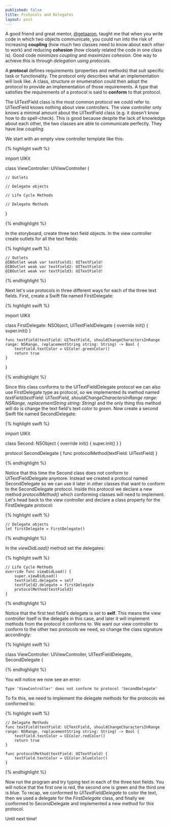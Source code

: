 ```yaml
---
published: false
title: Protocols and Delegates
layout: post
---
```

A good friend and great mentor, [@getaaron](https://twitter.com/getaaron), taught me that when you write code in which two objects communicate, you could run into the risk of increasing __coupling__ (how much two classes need to know about each other to work) and reducing __cohesion__ (how closely related the code in one class is). Good code _minimizes coupling_ and _maximizes cohesion_. One way to achieve this is through _delegation using protocols_.

A __protocol__ defines requirements (properties and methods) that suit specific task or functionality. The protocol only describes what an implementation will look like. A class, structure or enumeration could then adopt the protocol to provide an implementation of those requirements. A type that satisfies the requirements of a protocol is said to __conform__ to that protocol.

The UITextField class is the most common protocol we could refer to. UITextField knows nothing about view controllers. The view controller only knows a minimal amount about the UITextField class (e.g. it doesn't know how to do spell-check). This is good because despite the lack of knowledge about each other, the two classes are able to communicate perfectly. They have _low coupling_.

We start with an empty view controller template like this:

{% highlight swift %} 

import UIKit

class ViewController: UIViewController {

    // Outlets
    
    // Delegate objects
    
    // Life Cycle Methods
    
    // Delegate Methods
}

{% endhighlight %}

In the storyboard, create three text field objects. In the view controller create outlets for all the text fields: 

{% highlight swift %} 

    // Outlets
    @IBOutlet weak var textField1: UITextField!
    @IBOutlet weak var textField2: UITextField!
    @IBOutlet weak var textField3: UITextField!    

{% endhighlight %}

Next let's use protocols in three different ways for each of the three text fields. First, create a Swift file named FirstDelegate:

{% highlight swift %} 

import UIKit

class FirstDelegate: NSObject, UITextFieldDelegate {
    override init() {
        super.init()
    }
    
    func textField(textField: UITextField, shouldChangeCharactersInRange range: NSRange, replacementString string: String) -> Bool {
        textField.textColor = UIColor.greenColor()
        return true
    }
} 

{% endhighlight %}

Since this class conforms to the UITextFieldDelegate protocol we can also use FirstDelegate type as protocol, so we implemented its method named _textField(textField: UITextField, shouldChangeCharactersInRange range: NSRange, replacementString string: String)_ and the only thing this method will do is change the text field's text color to _green_. Now create a second Swift file named SecondDelegate:

{% highlight swift %} 

import UIKit

class Second: NSObject {
    override init() {
        super.init()
    }
}

protocol SecondDelegate {
    func protocolMethod(textField: UITextField)
}

{% endhighlight %}

Notice that this time the Second class does not conform to UITextFieldDelegate anymore. Instead we created a protocol named SecondDelegate so we can use it later in other classes that want to conform to the SecondDelegate protocol. Inside this protocol we declare a new method _protocolMethod()_ which conforming classes will need to implement. Let's head back to the view controller and declare a class property for the FirstDelegate protocol:

{% highlight swift %} 

    // Delegate objects
    let firstDelegate = FirstDelegate()

{% endhighlight %}

In the _viewDidLoad()_ method set the delegates:

{% highlight swift %} 

    // Life Cycle Methods
    override func viewDidLoad() {
        super.viewDidLoad()
        textField1.delegate = self
        textField2.delegate = firstDelegate
        protocolMethod(textField3)
    }

{% endhighlight %}

Notice that the first text field's delegate is set to __self__. This means the view controller itself is the delegate in this case, and later it will implement methods from the protocol it conforms to. We want our view controller to conform to the other two protocols we need, so change the class signature accordingly:

{% highlight swift %} 

class ViewController: UIViewController, UITextFieldDelegate, SecondDelegate {

{% endhighlight %}

You will notice we now see an error:

`Type 'ViewController' does not conform to protocol 'SecondDelegate'`

To fix this, we need to implement the delegate methods for the protocols we conformed to:

{% highlight swift %} 

    // Delegate Methods
    func textField(textField: UITextField, shouldChangeCharactersInRange range: NSRange, replacementString string: String) -> Bool {
        textField.textColor = UIColor.redColor()
        return true
    }
    
    func protocolMethod(textField: UITextField) {
        textField.textColor = UIColor.blueColor()
    }

{% endhighlight %}

Now run the program and try typing text in each of the three text fields. You will notice that the first one is red, the second one is green and the third one is blue. To recap, we conformed to _UITextFieldDelegate_ to color the text, then we used a delegate for the _FirstDelegate_ class, and finally we conformed to SecondDelegate and implemented a new method for this protocol.

Until next time!